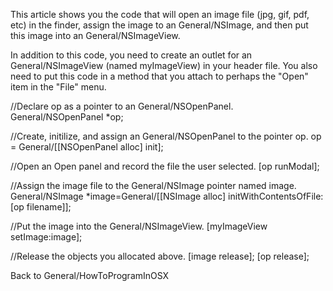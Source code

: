 This article shows you the code that will open an image file (jpg, gif, pdf, etc) in the finder, assign the image to an General/NSImage, and then put this image into an General/NSImageView.

In addition to this code, you need to create an outlet for an General/NSImageView (named myImageView) in your header file.  You also need to put this code in a method that you attach to perhaps the "Open" item in the "File" menu.

    
//Declare op as a pointer to an General/NSOpenPanel.
General/NSOpenPanel *op;

//Create, initilize, and assign an General/NSOpenPanel to the pointer op.
op = General/[[NSOpenPanel alloc] init];

//Open an Open panel and record the file the user selected.
[op runModal];

//Assign the image file to the General/NSImage pointer named image.
General/NSImage *image=General/[[NSImage alloc] initWithContentsOfFile: [op filename]]; 

//Put the image into the General/NSImageView.
 [myImageView setImage:image]; 

//Release the objects you allocated above.
[image release];
[op release];


Back to General/HowToProgramInOSX